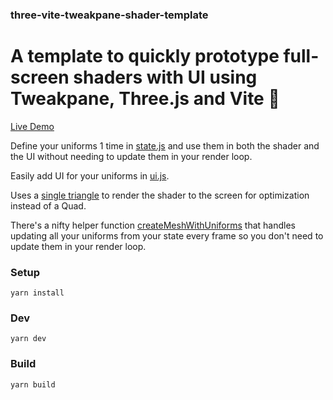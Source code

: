 ### three-vite-tweakpane-shader-template 

# A template to quickly prototype full-screen shaders with UI using Tweakpane, Three.js and Vite 🎉

[Live Demo](https://three-vite-tweakpane-shader-template.netlify.app/)

Define your uniforms 1 time in [state.js](./js/state.js) and use them in both the shader and the UI without needing to update them in your render loop.

Easily add UI for your uniforms in [ui.js](./js/ui.js).

Uses a [single triangle](https://michaldrobot.com/2014/04/01/gcn-execution-patterns-in-full-screen-passes/) to render the shader to the screen for optimization instead of a Quad.

There's a nifty helper function [createMeshWithUniforms](./js/shaderCreationHelpers.js) that handles updating all your uniforms from your state every frame so you don't need to update them in your render loop.




### Setup

```
yarn install
```

### Dev
```
yarn dev
```

### Build

```
yarn build
```
